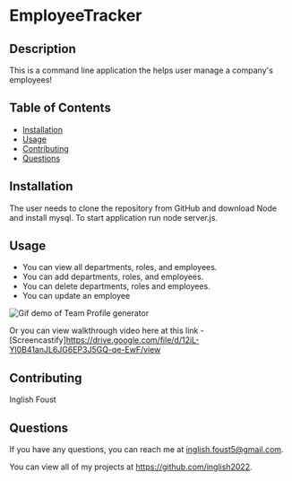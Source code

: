 # EmployeeTracker

## Description
This is a command line application the helps user manage a company's employees!

## Table of Contents
* [Installation](#installation)
* [Usage](#usage)
* [Contributing](#contributing)
* [Questions](#questions)

## Installation
The user needs to clone the repository from GitHub and download Node and install mysql.  To start application run node server.js.

## Usage
* You can view all departments, roles,  and employees.
* You can add departments, roles, and employees.
* You can delete departments, roles and employees.
* You can update an employee

![Gif demo of Team Profile generator](./video/EmployeeTracker.gif)

Or you can view walkthrough video here at this link - [Screencastify]https://drive.google.com/file/d/12iL-Yl0B41anJL6JG6EP3J5GQ-qe-EwF/view


## Contributing
Inglish Foust

## Questions
If you have any questions, you can reach me at inglish.foust5@gmail.com.

You can view all of my projects at https://github.com/inglish2022.




